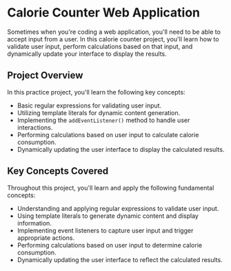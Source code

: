 # Calorie Counter Web Application

Sometimes when you're coding a web application, you'll need to be able to accept input from a user. In this calorie counter project, you'll learn how to validate user input, perform calculations based on that input, and dynamically update your interface to display the results.

## Project Overview

In this practice project, you'll learn the following key concepts:

- Basic regular expressions for validating user input.
- Utilizing template literals for dynamic content generation.
- Implementing the `addEventListener()` method to handle user interactions.
- Performing calculations based on user input to calculate calorie consumption.
- Dynamically updating the user interface to display the calculated results.

## Key Concepts Covered

Throughout this project, you'll learn and apply the following fundamental concepts:

- Understanding and applying regular expressions to validate user input.
- Using template literals to generate dynamic content and display information.
- Implementing event listeners to capture user input and trigger appropriate actions.
- Performing calculations based on user input to determine calorie consumption.
- Dynamically updating the user interface to reflect the calculated results.


